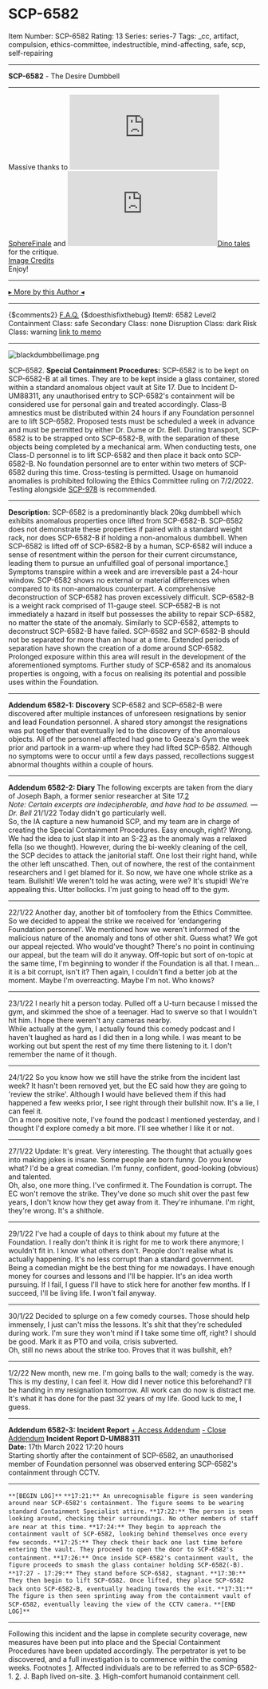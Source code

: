 # SCP-6582
Item Number: SCP-6582
Rating: 13
Series: series-7
Tags: _cc, artifact, compulsion, ethics-committee, indestructible, mind-affecting, safe, scp, self-repairing

---

**SCP-6582** \- The Desire Dumbbell
* * *
Massive thanks to [![SphereFinale](https://www.wikidot.com/avatar.php?userid=7619174&amp;size=small&amp;timestamp=1742520121)](http://www.wikidot.com/user:info/spherefinale)[SphereFinale](http://www.wikidot.com/user:info/spherefinale) and [![Dino tales](https://www.wikidot.com/avatar.php?userid=6056124&amp;size=small&amp;timestamp=1742520121)](http://www.wikidot.com/user:info/dino-tales)[Dino tales](http://www.wikidot.com/user:info/dino-tales) for the critique.  
[Image Credits](https://www.flickr.com/photos/21051491@N02/3211597474)  
Enjoy!
* * *
[▸ More by this Author ◂](https://scp-sandbox-3.wikidot.com/galactic0s-sandbox)
* * *
{$comments2}
[F.A.Q.](https://scp-wiki.wikidot.com/component:info-ayers)
{$doesthisfixthebug}
Item#: 6582
Level2
Containment Class:
safe
Secondary Class:
none
Disruption Class:
dark
Risk Class:
warning
[link to memo](/classification-committee-memo)  

* * *
![blackdumbbellimage.png](https://scp-wiki.wdfiles.com/local--files/scp-6582/blackdumbbellimage.png)  

SCP-6582.
**Special Containment Procedures:** SCP-6582 is to be kept on SCP-6582-B at all times. They are to be kept inside a glass container, stored within a standard anomalous object vault at Site 17. Due to Incident D-UM88311, any unauthorised entry to SCP-6582's containment will be considered use for personal gain and treated accordingly.
Class-B amnestics must be distributed within 24 hours if any Foundation personnel are to lift SCP-6582.
Proposed tests must be scheduled a week in advance and must be permitted by either Dr. Dume or Dr. Bell. During transport, SCP-6582 is to be strapped onto SCP-6582-B, with the separation of these objects being completed by a mechanical arm. When conducting tests, one Class-D personnel is to lift SCP-6582 and then place it back onto SCP-6582-B. No foundation personnel are to enter within two meters of SCP-6582 during this time.
Cross-testing is permitted. Usage on humanoid anomalies is prohibited following the Ethics Committee ruling on 7/2/2022. Testing alongside [SCP-978](https://scp-wiki.wikidot.com/scp-978) is recommended.
* * *
**Description:** SCP-6582 is a predominantly black 20kg dumbbell which exhibits anomalous properties once lifted from SCP-6582-B. SCP-6582 does not demonstrate these properties if paired with a standard weight rack, nor does SCP-6582-B if holding a non-anomalous dumbbell.
When SCP-6582 is lifted off of SCP-6582-B by a human, SCP-6582 will induce a sense of resentment within the person for their current circumstance, leading them to pursue an unfulfilled goal of personal importance.[1](javascript:;) Symptoms transpire within a week and are irreversible past a 24-hour window.
SCP-6582 shows no external or material differences when compared to its non-anomalous counterpart. A comprehensive deconstruction of SCP-6582 has proven excessively difficult.
SCP-6582-B is a weight rack comprised of 11-gauge steel. SCP-6582-B is not immediately a hazard in itself but possesses the ability to repair SCP-6582, no matter the state of the anomaly. Similarly to SCP-6582, attempts to deconstruct SCP-6582-B have failed.
SCP-6582 and SCP-6582-B should not be separated for more than an hour at a time. Extended periods of separation have shown the creation of a dome around SCP-6582. Prolonged exposure within this area will result in the development of the aforementioned symptoms.
Further study of SCP-6582 and its anomalous properties is ongoing, with a focus on realising its potential and possible uses within the Foundation.
* * *
**Addendum 6582-1: Discovery** SCP-6582 and SCP-6582-B were discovered after multiple instances of unforeseen resignations by senior and lead Foundation personnel. A shared story amongst the resignations was put together that eventually led to the discovery of the anomalous objects. All of the personnel affected had gone to Geeza's Gym the week prior and partook in a warm-up where they had lifted SCP-6582. Although no symptoms were to occur until a few days passed, recollections suggest abnormal thoughts within a couple of hours.
* * *
**Addendum 6582-2: Diary**
The following excerpts are taken from the diary of Joseph Baph, a former senior researcher at Site 17.[2](javascript:;)  
_Note: Certain excerpts are indecipherable, and have had to be assumed. — Dr. Bell_
21/1/22
Today didn't go particularly well.  
So, the IA capture a new humanoid SCP, and my team are in charge of creating the Special Containment Procedures. Easy enough, right? Wrong. We had the idea to just slap it into an S-2[3](javascript:;) as the anomaly was a relaxed fella (so we thought). However, during the bi-weekly cleaning of the cell, the SCP decides to attack the janitorial staff. One lost their right hand, while the other left unscathed. Then, out of nowhere, the rest of the containment researchers and I get blamed for it. So now, we have one whole strike as a team. Bullshit! We weren't told he was acting, were we? It's stupid! We're appealing this. Utter bollocks.
I'm just going to head off to the gym.
* * *
22/1/22
Another day, another bit of tomfoolery from the Ethics Committee.  
So we decided to appeal the strike we received for 'endangering Foundation personnel'. We mentioned how we weren't informed of the malicious nature of the anomaly and tons of other shit. Guess what? We got our appeal rejected. Who would've thought? There's no point in continuing our appeal, but the team will do it anyway.
Off-topic but sort of on-topic at the same time, I'm beginning to wonder if the Foundation is all that. I mean… it is a bit corrupt, isn't it? Then again, I couldn't find a better job at the moment. Maybe I'm overreacting. Maybe I'm not. Who knows?
* * *
23/1/22
I nearly hit a person today. Pulled off a U-turn because I missed the gym, and skimmed the shoe of a teenager. Had to swerve so that I wouldn't hit him. I hope there weren't any cameras nearby.  
While actually at the gym, I actually found this comedy podcast and I haven't laughed as hard as I did then in a long while. I was meant to be working out but spent the rest of my time there listening to it. I don't remember the name of it though.
* * *
24/1/22
So you know how we still have the strike from the incident last week? It hasn't been removed yet, but the EC said how they are going to 'review the strike'. Although I would have believed them if this had happened a few weeks prior, I see right through their bullshit now. It's a lie, I can feel it.  
On a more positive note, I've found the podcast I mentioned yesterday, and I thought I'd explore comedy a bit more. I'll see whether I like it or not.
* * *
27/1/22
Update: It's great. Very interesting. The thought that actually goes into making jokes is insane. Some people are born funny. Do you know what? I'd be a great comedian. I'm funny, confident, good-looking (obvious) and talented.  
Oh, also, one more thing. I've confirmed it. The Foundation is corrupt. The EC won't remove the strike. They've done so much shit over the past few years, I don't know how they get away from it. They're inhumane. I'm right, they're wrong. It's a shithole.
* * *
29/1/22
I've had a couple of days to think about my future at the Foundation. I really don't think it is right for me to work there anymore; I wouldn't fit in. I know what others don't. People don't realise what is actually happening. It's no less corrupt than a standard government.  
Being a comedian might be the best thing for me nowadays. I have enough money for courses and lessons and I'll be happier. It's an idea worth pursuing. If I fail, I guess I'll have to stick here for another few months. If I succeed, I'll be living life. I won't fail anyway.
* * *
30/1/22
Decided to splurge on a few comedy courses. Those should help immensely, I just can't miss the lessons. It's shit that they're scheduled during work. I'm sure they won't mind if I take some time off, right? I should be good. Mark it as PTO and voila, crisis subverted.  
Oh, still no news about the strike too. Proves that it was bullshit, eh?
* * *
1/2/22
New month, new me. I'm going balls to the wall; comedy is the way. This is my destiny, I can feel it. How did I never notice this beforehand? I'll be handing in my resignation tomorrow. All work can do now is distract me. It's what it has done for the past 32 years of my life. Good luck to me, I guess.
* * *
**Addendum 6582-3: Incident Report**
[\+ Access Addendum](javascript:;)
[\- Close Addendum](javascript:;)
**Incident Report D-UM88311**  
**Date:** 17th March 2022 17:20 hours  
Starting shortly after the containment of SCP-6582, an unauthorised member of Foundation personnel was observed entering SCP-6582's containment through CCTV.
* * *
`**[BEGIN LOG]**`
`**17:21:** An unrecognisable figure is seen wandering around near SCP-6582's containment. The figure seems to be wearing standard Containment Specialist attire.`
`**17:22:** The person is seen looking around, checking their surroundings. No other members of staff are near at this time.`
`**17:24:** They begin to approach the containment vault of SCP-6582, looking behind themselves once every few seconds.`
`**17:25:** They check their back one last time before entering the vault. They proceed to open the door to SCP-6582's containment.`
`**17:26:** Once inside SCP-6582's containment vault, the figure proceeds to smash the glass container holding SCP-6582(-B).`
`**17:27 - 17:29:** They stand before SCP-6582, stagnant.`
`**17:30:** They then begin to lift SCP-6582. Once lifted, they place SCP-6582 back onto SCP-6582-B, eventually heading towards the exit.`
`**17:31:** The figure is then seen sprinting away from the containment vault of SCP-6582, eventually leaving the view of the CCTV camera.`
`**[END LOG]**`
* * *
Following this incident and the lapse in complete security coverage, new measures have been put into place and the Special Containment Procedures have been updated accordingly. The perpetrator is yet to be discovered, and a full investigation is to commence within the coming weeks.
Footnotes
[1](javascript:;). Affected individuals are to be referred to as SCP-6582-1.
[2](javascript:;). J. Baph lived on-site.
[3](javascript:;). High-comfort humanoid containment cell.